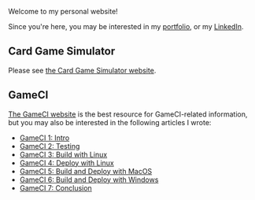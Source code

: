 Welcome to my personal website!

Since you're here, you may be interested in my [portfolio](portfolio.html), or my [LinkedIn](https://www.linkedin.com/in/davidmfinol/).

## Card Game Simulator

Please see [the Card Game Simulator website](https://wwww.cardgamesimulator.com/).

## GameCI

[The GameCI website](https://game.ci/) is the best resource for GameCI-related information, but you may also be interested in the following articles I wrote:
- [GameCI 1: Intro](gameci-1_intro.html)
- [GameCI 2: Testing](gameci-2_testing.html)
- [GameCI 3: Build with Linux](gameci-3_buildlinux.html)
- [GameCI 4: Deploy with Linux](gameci-4_deploylinux.html)
- [GameCI 5: Build and Deploy with MacOS](gameci-5_mac.html)
- [GameCI 6: Build and Deploy with Windows](gameci-6_windows.html)
- [GameCI 7: Conclusion](gameci-7_conclusion.html)
